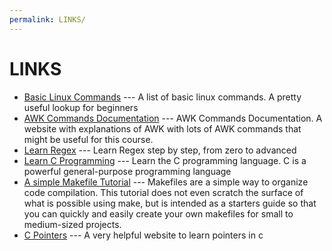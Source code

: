 ```yaml
---
permalink: LINKS/
---
```


# LINKS
- [Basic Linux Commands](https://linuxopsys.com/topics/basic-linux-commands) --- A list of basic linux commands. A pretty useful lookup for beginners
- [AWK Commands Documentation](https://www.geeksforgeeks.org/awk-command-unixlinux-examples/) --- AWK Commands Documentation. A website with explanations of AWK with lots of AWK commands that might be useful for this course.
- [Learn Regex](https://regexlearn.com/) --- Learn Regex step by step, from zero to advanced
- [Learn C Programming](https://www.programiz.com/c-programming) --- Learn the C programming language. C is a powerful general-purpose programming language 
- [A simple Makefile Tutorial](https://www.cs.colby.edu/maxwell/courses/tutorials/maketutor/) --- Makefiles are a simple way to organize code compilation. This tutorial does not even scratch the surface of what is possible using make, but is intended as a starters guide so that you can quickly and easily create your own makefiles for small to medium-sized projects. 
- [C Pointers](https://www.w3schools.com/c/c_pointers.php) --- A very helpful website to learn pointers in c 
